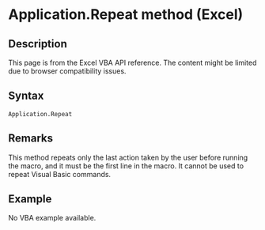 # Application.Repeat method (Excel)

## Description
This page is from the Excel VBA API reference. The content might be limited due to browser compatibility issues.

## Syntax
```vba
Application.Repeat
```

## Remarks
This method repeats only the last action taken by the user before running the macro, and it must be the first line in the macro. It cannot be used to repeat Visual Basic commands.

## Example
No VBA example available.
